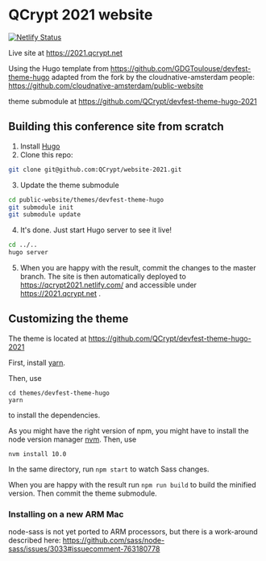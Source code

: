 # QCrypt 2021 website

[![Netlify Status](https://api.netlify.com/api/v1/badges/aee8e5e5-1bfe-4e20-9383-ba9abff022ee/deploy-status)](https://app.netlify.com/sites/qcrypt2021/deploys)

Live site at https://2021.qcrypt.net

Using the Hugo template from https://github.com/GDGToulouse/devfest-theme-hugo
adapted from the fork by the cloudnative-amsterdam people: https://github.com/cloudnative-amsterdam/public-website

theme submodule at https://github.com/QCrypt/devfest-theme-hugo-2021

## Building this conference site from scratch

1. Install [Hugo](https://gohugo.io)
2. Clone this repo:

```bash
git clone git@github.com:QCrypt/website-2021.git
```

3. Update the theme submodule

```bash
cd public-website/themes/devfest-theme-hugo
git submodule init
git submodule update
```

4. It's done. Just start Hugo server to see it live!

```bash
cd ../..
hugo server
```

5. When you are happy with the result, commit the changes to the master branch. The site is then automatically deployed to https://qcrypt2021.netlify.com/ and accessible under https://2021.qcrypt.net .

## Customizing the theme
The theme is located at https://github.com/QCrypt/devfest-theme-hugo-2021

First, install [yarn](https://yarnpkg.com/lang/en/docs/install/).

Then, use
```
cd themes/devfest-theme-hugo
yarn
```
to install the dependencies.

As you might have the right version of npm, you might have to install the node version manager [nvm](https://github.com/nvm-sh/nvm). Then, use
```
nvm install 10.0
```

In the same directory, run `npm start` to watch Sass changes.

When you are happy with the result run `npm run build` to build the minified version. Then commit the theme submodule.

### Installing on a new ARM Mac
node-sass is not yet ported to ARM processors, but there is a work-around described here:
https://github.com/sass/node-sass/issues/3033#issuecomment-763180778
